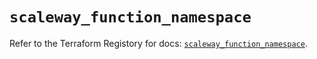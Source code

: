 # `scaleway_function_namespace`

Refer to the Terraform Registory for docs: [`scaleway_function_namespace`](https://registry.terraform.io/providers/scaleway/scaleway/2.22.0/docs/resources/function_namespace).
